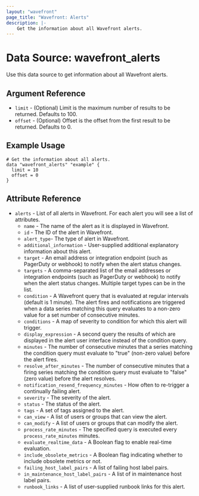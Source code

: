 ```yaml
---
layout: "wavefront"
page_title: "Wavefront: Alerts"
description: |-
    Get the information about all Wavefront alerts.
---
```


# Data Source: wavefront_alerts

Use this data source to get information about all Wavefront alerts.

## Argument Reference

* `limit` - (Optional) Limit is the maximum number of results to be returned. Defaults to 100.
* `offset` - (Optional) Offset is the offset from the first result to be returned. Defaults to 0.

## Example Usage

```hcl
# Get the information about all alerts.
data "wavefront_alerts" "example" {
  limit = 10
  offset = 0
}
```

## Attribute Reference

* `alerts` - List of all alerts in Wavefront. For each alert you will see a list of attributes.
    * `name` - The name of the alert as it is displayed in Wavefront.
    * `id` - The ID of the alert in Wavefront.
    * `alert_type`- The type of alert in Wavefront.
    * `additional_information` - User-supplied additional explanatory information about this alert.
    * `target` - An email address or integration endpoint (such as PagerDuty or webhook) to notify when the alert status changes.
    * `targets` - A comma-separated list of the email addresses or integration endpoints (such as PagerDuty or webhook) to notify when the alert status changes. Multiple target types can be in the list.
    * `condition` - A Wavefront query that is evaluated at regular intervals (default is 1 minute). The alert fires and notifications are triggered when a data series matching this query evaluates to a non-zero value for a set number of consecutive minutes.
    * `conditions` - A map of severity to condition for which this alert will trigger.
    * `display_expression` - A second query the results of which are displayed in the alert user interface instead of the condition query.
    * `minutes` - The number of consecutive minutes that a series matching the condition query must evaluate to "true" (non-zero value) before the alert fires.
    * `resolve_after_minutes` - The number of consecutive minutes that a firing series matching the condition query must evaluate to "false" (zero value) before the alert resolves.
    * `notification_resend_frequency_minutes` - How often to re-trigger a continually failing alert.
    * `severity` - The severity of the alert.
    * `status` - The status of the alert.
    * `tags` - A set of tags assigned to the alert.
    * `can_view` - A list of users or groups that can view the alert.
    * `can_modify` - A list of users or groups that can modify the alert.
    * `process_rate_minutes` - The specified query is executed every `process_rate_minutes` minutes.
    * `evaluate_realtime_data` - A Boolean flag to enable real-time evaluation.
    * `include_obsolete_metrics` - A Boolean flag indicating whether to include obsolete metrics or not.
    * `failing_host_label_pairs` - A list of failing host label pairs.
    * `in_maintenance_host_label_pairs` - A list of in maintenance host label pairs.
    * `runbook_links` - A list of user-supplied runbook links for this alert.
